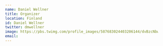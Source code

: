 ```yaml
---
name: Daniel Wellner
title: Organizer
location: Finland
id: Daniel Wellner
twitter: dmwellner
image: https://pbs.twimg.com/profile_images/587683024403206144/dvBzcNbw.jpg
email:
---
```

